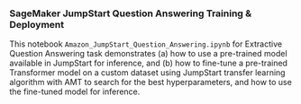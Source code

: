 ### SageMaker JumpStart Question Answering Training & Deployment
This notebook `Amazon_JumpStart_Question_Answering.ipynb` for Extractive Question Answering task demonstrates (a) how to use a pre-trained model available in JumpStart for inference, and (b) how to fine-tune a pre-trained Transformer model on a custom dataset using JumpStart transfer learning algorithm with AMT to search for the best hyperparameters, and how to use the fine-tuned model for inference.
